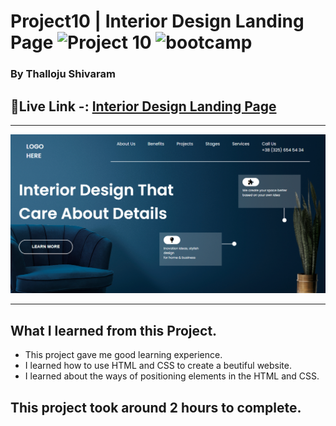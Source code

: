 # Project10 | Interior Design Landing Page ![Project 10](https://img.shields.io/badge/Project%20-10-green) ![bootcamp](https://img.shields.io/badge/JS-Bootcamp-yellow)

### By Thalloju Shivaram


## 🔗Live Link -: [Interior Design Landing Page](https://interiordesignl.netlify.app/)
 

---

![myproject](/Screenshot/Interior%20Design%20landing%20page.png)

---


## What I learned from this Project.

- This project gave me good learning experience.
- I learned how to use HTML and CSS to create a beutiful website.
- I learned about the ways of positioning elements in the HTML and CSS.

## This project took around 2 hours to complete.